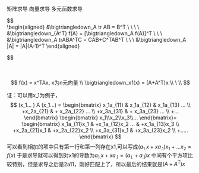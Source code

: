 矩阵求导 向量求导 多元函数求导

$$  
\begin{aligned}
&\bigtriangledown_A tr AB = B^T 
\\  \ \ \\
&\bigtriangledown_{A^T} f(A) = [\bigtriangledown_A f(A)]^T
\\ \ \\
&\bigtriangledown_A trABA^TC = CAB+C^TAB^T
\\ \ \\
&\bigtriangledown_A |A| = |A|(A-1)^T
\end{aligned}

$$
<br>   
<br>

$$
f(x) = x^TAx, x为n元向量
\\ 
\bigtriangledown_xf(x) = (A+A^T)x \\ \  \\
$$


证：可以用x_1为例子，
$$
(x_1... ) A (x_1...) = \begin{bmatrix}
   x_1a_{11}  & x_1a_{12}  & x_1a_{13} ... \\
   +x_2a_{21} & + x_2a_{22} ... \\
   +x_3a_{31} & + x_3a_{23} ... \\
   +...
\end{bmatrix}
\begin{bmatrix}
x_1\\x_2\\x_3\\...
\end{bmatrix}=
 \begin{bmatrix}
   x_1a_{11}x_1 & +x_1a_{12}x_2 ... & +x_1a_{13}x_3 \\
   +x_2a_{21}x_1 & +x_2a_{22}x_2 \\ 
   +x_3a_{31}x_1 & +x_3a_{23}x_2 \\ 
   +.....
\end{bmatrix}
$$
可以看到相加的项中只有第一行和第一列存在x1,可以写成$(a_{1.}x + xa_{.1})x_1 + ...x_2 = f(x)$ 于是求导就可以得到对x1的导数为$a_{1.}x + xa_{.1} = (a_{1.} + a_{.1})x$ 中间有个平方项比较特别，但是求导之后是2a11，刚好匹配上了，所以最后的结果就是$(A+A^T)x$
